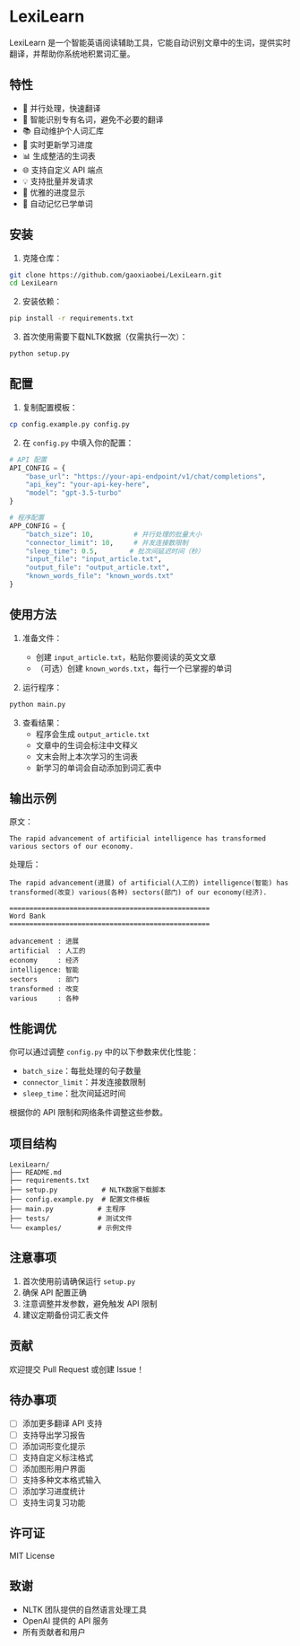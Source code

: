 # LexiLearn

LexiLearn 是一个智能英语阅读辅助工具，它能自动识别文章中的生词，提供实时翻译，并帮助你系统地积累词汇量。

## 特性

- 🚀 并行处理，快速翻译
- 🎯 智能识别专有名词，避免不必要的翻译
- 📚 自动维护个人词汇库
- 🔄 实时更新学习进度
- 📊 生成整洁的生词表
- 🌐 支持自定义 API 端点
- 💡 支持批量并发请求
- 🎨 优雅的进度显示
- 📝 自动记忆已学单词

## 安装

1. 克隆仓库：
```bash
git clone https://github.com/gaoxiaobei/LexiLearn.git
cd LexiLearn
```

2. 安装依赖：
```bash
pip install -r requirements.txt
```

3. 首次使用需要下载NLTK数据（仅需执行一次）：
```bash
python setup.py
```

## 配置

1. 复制配置模板：
```bash
cp config.example.py config.py
```

2. 在 `config.py` 中填入你的配置：
```python
# API 配置
API_CONFIG = {
    "base_url": "https://your-api-endpoint/v1/chat/completions",
    "api_key": "your-api-key-here",
    "model": "gpt-3.5-turbo"
}

# 程序配置
APP_CONFIG = {
    "batch_size": 10,          # 并行处理的批量大小
    "connector_limit": 10,     # 并发连接数限制
    "sleep_time": 0.5,        # 批次间延迟时间（秒）
    "input_file": "input_article.txt",
    "output_file": "output_article.txt",
    "known_words_file": "known_words.txt"
}
```

## 使用方法

1. 准备文件：
   - 创建 `input_article.txt`，粘贴你要阅读的英文文章
   - （可选）创建 `known_words.txt`，每行一个已掌握的单词

2. 运行程序：
```bash
python main.py
```

3. 查看结果：
   - 程序会生成 `output_article.txt`
   - 文章中的生词会标注中文释义
   - 文末会附上本次学习的生词表
   - 新学习的单词会自动添加到词汇表中

## 输出示例

原文：
```text
The rapid advancement of artificial intelligence has transformed various sectors of our economy.
```

处理后：
```text
The rapid advancement(进展) of artificial(人工的) intelligence(智能) has transformed(改变) various(各种) sectors(部门) of our economy(经济).

==================================================
Word Bank
==================================================

advancement : 进展
artificial  : 人工的
economy     : 经济
intelligence: 智能
sectors     : 部门
transformed : 改变
various     : 各种
```

## 性能调优

你可以通过调整 `config.py` 中的以下参数来优化性能：

- `batch_size`：每批处理的句子数量
- `connector_limit`：并发连接数限制
- `sleep_time`：批次间延迟时间

根据你的 API 限制和网络条件调整这些参数。

## 项目结构

```
LexiLearn/
├── README.md
├── requirements.txt
├── setup.py           # NLTK数据下载脚本
├── config.example.py  # 配置文件模板
├── main.py           # 主程序
├── tests/            # 测试文件
└── examples/         # 示例文件
```

## 注意事项

1. 首次使用前请确保运行 `setup.py`
2. 确保 API 配置正确
3. 注意调整并发参数，避免触发 API 限制
4. 建议定期备份词汇表文件

## 贡献

欢迎提交 Pull Request 或创建 Issue！

## 待办事项

- [ ] 添加更多翻译 API 支持
- [ ] 支持导出学习报告
- [ ] 添加词形变化提示
- [ ] 支持自定义标注格式
- [ ] 添加图形用户界面
- [ ] 支持多种文本格式输入
- [ ] 添加学习进度统计
- [ ] 支持生词复习功能

## 许可证

MIT License

## 致谢

- NLTK 团队提供的自然语言处理工具
- OpenAI 提供的 API 服务
- 所有贡献者和用户
